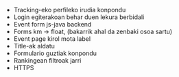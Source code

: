 - Tracking-eko perfileko irudia konpondu
- Login egiterakoan behar duen lekura berbidali
- Event form js-java backend
- Forms km -> float, (bakarrik ahal da zenbaki osoa sartu)
- Event page kirol mota label
- Title-ak aldatu
- Formulario guztiak konpondu
- Rankingean filtroak jarri
- HTTPS